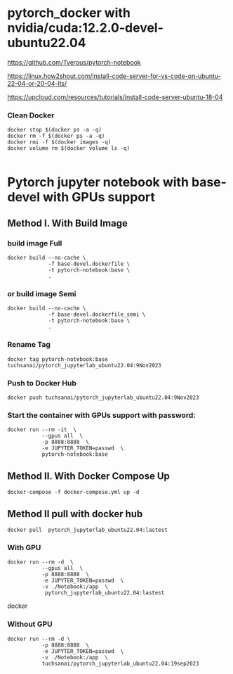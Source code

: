 # pytorch_docker with nvidia/cuda:12.2.0-devel-ubuntu22.04

https://github.com/Tverous/pytorch-notebook

https://linux.how2shout.com/install-code-server-for-vs-code-on-ubuntu-22-04-or-20-04-lts/


https://upcloud.com/resources/tutorials/install-code-server-ubuntu-18-04

### Clean Docker

```
docker stop $(docker ps -a -q)
docker rm -f $(docker ps -a -q)
docker rmi -f $(docker images -q)
docker volume rm $(docker volume ls -q)


```


# Pytorch jupyter notebook with base-devel with GPUs support
## Method I.  With Build Image

### build image Full

```
docker build --no-cache \
             -f base-devel.dockerfile \
             -t pytorch-notebook:base \
             .
```

### or build image Semi

```
docker build --no-cache \
             -f base-devel.dockerfile_semi \
             -t pytorch-notebook:base \
             .
```


### Rename Tag

```
docker tag pytorch-notebook:base  tuchsanai/pytorch_jupyterlab_ubuntu22.04:9Nov2023
```

### Push to Docker Hub

```
docker push tuchsanai/pytorch_jupyterlab_ubuntu22.04:9Nov2023
```

### Start the container with GPUs support with password:
```
docker run --rm -it  \
           --gpus all  \
           -p 8888:8888  \
           -e JUPYTER_TOKEN=passwd  \
           pytorch-notebook:base 
```

## Method II.  With Docker Compose Up 


```
docker-compose -f docker-compose.yml up -d
```

## Method II  pull with docker hub

```
docker pull  pytorch_jupyterlab_ubuntu22.04:lastest
```

### With GPU

```
docker run --rm -d  \
           --gpus all  \
           -p 8888:8888  \
           -e JUPYTER_TOKEN=passwd  \
           -v ./Notebook:/app  \
            pytorch_jupyterlab_ubuntu22.04:lastest
```



docker 
### Without GPU

```
docker run --rm -d \
           -p 8888:8888  \
           -e JUPYTER_TOKEN=passwd  \
           -v ./Notebook:/app  \
           tuchsanai/pytorch_jupyterlab_ubuntu22.04:19sep2023
```

